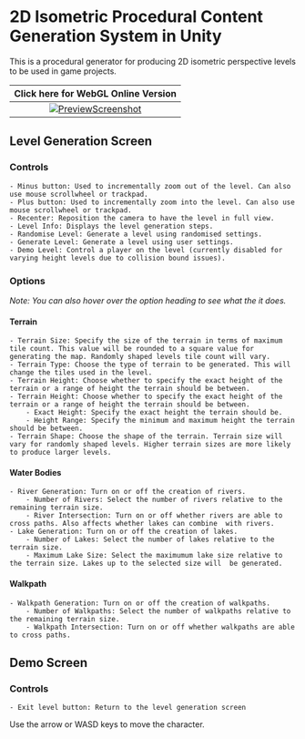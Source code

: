 # 2D Isometric Procedural Content Generation System in Unity

This is a procedural generator for producing 2D isometric perspective levels to be used in game projects.

| Click here for WebGL Online Version |
|:----------------------------------:|
| [![PreviewScreenshot](https://user-images.githubusercontent.com/37081579/168493637-656c601f-67c3-4898-a99f-e7e2f9d12891.png)](https://camke.itch.io/2d-isometric-procedural-generation) |

## Level Generation Screen

### Controls

	- Minus button: Used to incrementally zoom out of the level. Can also use mouse scrollwheel or trackpad.
    - Plus button: Used to incrementally zoom into the level. Can also use mouse scrollwheel or trackpad.
    - Recenter: Reposition the camera to have the level in full view.
    - Level Info: Displays the level generation steps.
    - Randomise Level: Generate a level using randomised settings.
    - Generate Level: Generate a level using user settings.
    - Demo Level: Control a player on the level (currently disabled for varying height levels due to collision bound issues).

### Options

*Note: You can also hover over the option heading to see what the it does.*

#### Terrain

    - Terrain Size: Specify the size of the terrain in terms of maximum tile count. This value will be rounded to a square value for generating the map. Randomly shaped levels tile count will vary.
    - Terrain Type: Choose the type of terrain to be generated. This will change the tiles used in the level.
    - Terrain Height: Choose whether to specify the exact height of the terrain or a range of height the terrain should be between.
    - Terrain Height: Choose whether to specify the exact height of the terrain or a range of height the terrain should be between.
        - Exact Height: Specify the exact height the terrain should be.
        - Height Range: Specify the minimum and maximum height the terrain should be between.
    - Terrain Shape: Choose the shape of the terrain. Terrain size will vary for randomly shaped levels. Higher terrain sizes are more likely to produce larger levels.

#### Water Bodies

    - River Generation: Turn on or off the creation of rivers.
        - Number of Rivers: Select the number of rivers relative to the remaining terrain size.
        - River Intersection: Turn on or off whether rivers are able to cross paths. Also affects whether lakes can combine  with rivers.
    - Lake Generation: Turn on or off the creation of lakes.
        - Number of Lakes: Select the number of lakes relative to the terrain size.
        - Maximum Lake Size: Select the maximumum lake size relative to the terrain size. Lakes up to the selected size will  be generated.
		
#### Walkpath

    - Walkpath Generation: Turn on or off the creation of walkpaths.
        - Number of Walkpaths: Select the number of walkpaths relative to the remaining terrain size.
        - Walkpath Intersection: Turn on or off whether walkpaths are able to cross paths.

## Demo Screen

### Controls

	- Exit level button: Return to the level generation screen
	
Use the arrow or WASD keys to move the character.